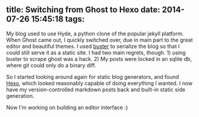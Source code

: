 title: Switching from Ghost to Hexo
date: 2014-07-26 15:45:18
tags:
---
My blog used to use Hyde, a python clone of the popular jekyll platform. When Ghost came out, I quickly switched over, due in main part to the great editor and beautiful themes. I used [buster](https://github.com/axitkhurana/buster) to serialize the blog so that I could still serve it as a static site. I had two main regrets, though. 1) using buster to scrape ghost was a hack. 2) My posts were locked in an sqlite db, where git could only do a binary diff.

So I started looking around again for static blog generators, and found [Hexo](http://hexo.io), which looked reasonably capable of doing everything I wanted. I now have my version-controlled markdown posts back and built-in static side generation.

Now I'm working on building an editor interface :)
